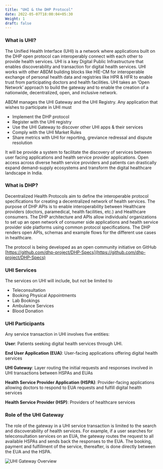 ```yaml
---
title: "UHI & the DHP Protocol"
date: 2022-05-07T18:00:04+05:30
Weight: 1
draft: false
---
```


### What is UHI?

The Unified Health Interface (UHI) is a network where applications built on the DHP open protocol can interoperably connect with each other to provide health services. UHI is a key Digital Public Infrastructure that enables discoverability and transaction for digital health services.  UHI works with other ABDM building blocks like HIE-CM for interoperable exchange of personal health data and  registries like HPR & HFR to enable trust from participating doctors and health facilities. UHI takes an ‘Open Network’ approach to build the gateway and to enable the creation of a nationwide, decentralized, open, and inclusive network. 

ABDM manages the UHI Gateway and the UHI Registry. Any application that wishes to participate in UHI must 

- Implement the DHP protocol  
- Register with the UHI registry 
- Use the UHI Gateway to discover other UHI apps & their services
- Comply with the UHI Market Rules 
- Share metrics with UHI for reporting, greviance redressal and dispute resolution 

It will be provide a system to facilitate the discovery of services between user facing applications and health service provider applications. Open access across diverse health service providers and patients can drastically expand demand-supply ecosystems and transform the digital healthcare landscape in India.

### What is DHP? 
Decentralized Health Protocols aim to define the interoperable protocol specifications for creating a decentralized network of health services. The purpose of DHP APIs is to enable interoperability between Healthcare providers (doctors, paramedical, health facilities, etc.) and Healthcare consumers. The DHP architecture and APIs allow individuals/ organizations to set up an open network of consumer side applications and health service provider side platforms using common protocol specifications. The DHP renders open APIs, schemas and example flows for the different use cases in healthcare. 

The protocol is being developed as an open community initiative on GitHub [https://github.com/dhp-project/DHP-Specs](https://github.com/dhp-project/DHP-Specs)


### UHI Services 

The services on UHI will include, but not be limited to

- Teleconsultation 
- Booking Physical Appointments 
- Lab Bookings 
- Ambulance Services  
- Blood Donation 

### UHI Participants 

Any service transaction in UHI involves five entities:

**User**: Patients seeking digital health services through UHI. 

**End User Application (EUA)**: User-facing applications offering digital health services 

**UHI Gateway**: Layer routing the initial requests and responses involved in UHI transactions between HSPAs and EUAs

**Health Service Provider Application (HSPA)**: Provider-facing applications allowing doctors to respond to EUA requests and fulfill digital health services 

**Health Service Provider (HSP)**: Providers of healthcare services

### Role of the UHI Gateway 

The role of the gateway in a UHI service transaction is limited to the search and discoverability of health services. For example, if a user searches for teleconsultation services on an EUA, the gateway routes the request to all available HSPAs and sends back the responses to the EUA. The booking, payment and fulfillment of the service, thereafter, is done directly between the EUA and the HSPA. 

![UHI Gateway Overview](../UHI_Gateway_Overview.png)






